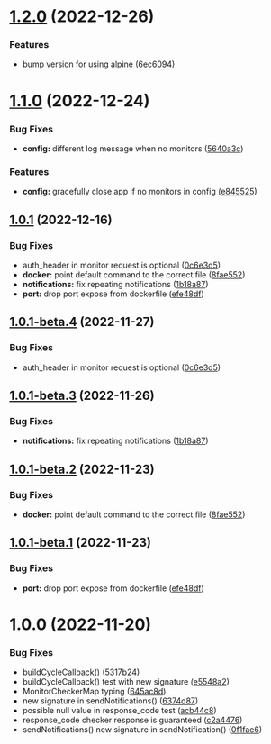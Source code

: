 # [1.2.0](https://github.com/marius321967/web-monitor/compare/v1.1.0...v1.2.0) (2022-12-26)


### Features

* bump version for using alpine ([6ec6094](https://github.com/marius321967/web-monitor/commit/6ec6094e9a549816242aa4f399ec7fa0bd099aff))

# [1.1.0](https://github.com/marius321967/web-monitor/compare/v1.0.1...v1.1.0) (2022-12-24)


### Bug Fixes

* **config:** different log message when no monitors ([5640a3c](https://github.com/marius321967/web-monitor/commit/5640a3c5927a988a125ed6de750cdd62da2add9f))


### Features

* **config:** gracefully close app if no monitors in config ([e845525](https://github.com/marius321967/web-monitor/commit/e8455254f2056ebb95b6ea64402a1dd3091dc9dc))

## [1.0.1](https://github.com/marius321967/web-monitor/compare/v1.0.0...v1.0.1) (2022-12-16)


### Bug Fixes

* auth_header in monitor request is optional ([0c6e3d5](https://github.com/marius321967/web-monitor/commit/0c6e3d51630b6af329ae167144ec0b36cc240d24))
* **docker:** point default command to the correct file ([8fae552](https://github.com/marius321967/web-monitor/commit/8fae5528622bfeaaf6eb591e43a045f3a0b46ca0))
* **notifications:** fix repeating notifications ([1b18a87](https://github.com/marius321967/web-monitor/commit/1b18a8727ed892883e7e8cacff0c0b672e585862))
* **port:** drop port expose from dockerfile ([efe48df](https://github.com/marius321967/web-monitor/commit/efe48df6913f1f4cfb6f37a209857d048c23055a))

## [1.0.1-beta.4](https://github.com/marius321967/web-monitor/compare/v1.0.1-beta.3...v1.0.1-beta.4) (2022-11-27)


### Bug Fixes

* auth_header in monitor request is optional ([0c6e3d5](https://github.com/marius321967/web-monitor/commit/0c6e3d51630b6af329ae167144ec0b36cc240d24))

## [1.0.1-beta.3](https://github.com/marius321967/web-monitor/compare/v1.0.1-beta.2...v1.0.1-beta.3) (2022-11-26)


### Bug Fixes

* **notifications:** fix repeating notifications ([1b18a87](https://github.com/marius321967/web-monitor/commit/1b18a8727ed892883e7e8cacff0c0b672e585862))

## [1.0.1-beta.2](https://github.com/marius321967/web-monitor/compare/v1.0.1-beta.1...v1.0.1-beta.2) (2022-11-23)


### Bug Fixes

* **docker:** point default command to the correct file ([8fae552](https://github.com/marius321967/web-monitor/commit/8fae5528622bfeaaf6eb591e43a045f3a0b46ca0))

## [1.0.1-beta.1](https://github.com/marius321967/web-monitor/compare/v1.0.0...v1.0.1-beta.1) (2022-11-23)


### Bug Fixes

* **port:** drop port expose from dockerfile ([efe48df](https://github.com/marius321967/web-monitor/commit/efe48df6913f1f4cfb6f37a209857d048c23055a))

# 1.0.0 (2022-11-20)


### Bug Fixes

* buildCycleCallback() ([5317b24](https://github.com/marius321967/web-monitor/commit/5317b249c85f6f1454c030bc743b781f59273dd2))
* buildCycleCallback() test with new signature ([e5548a2](https://github.com/marius321967/web-monitor/commit/e5548a257cb8e2751335164db866e03526fabfbc))
* MonitorCheckerMap typing ([645ac8d](https://github.com/marius321967/web-monitor/commit/645ac8d667afe37170ed793c431820b536beca77))
* new signature in sendNotifications() ([6374d87](https://github.com/marius321967/web-monitor/commit/6374d87341cd35ae32e625a0bf1e4d130578452b))
* possible null value in response_code test ([acb44c8](https://github.com/marius321967/web-monitor/commit/acb44c89f32fff06cb89465cfe278a8ef732671b))
* response_code checker response is guaranteed ([c2a4476](https://github.com/marius321967/web-monitor/commit/c2a447689df4c742f3e29431a2bebcde32081eaf))
* sendNotifications() new signature in sendNotification() ([0f1fae6](https://github.com/marius321967/web-monitor/commit/0f1fae621beee1cab1bd5d97274b36307243430a))
